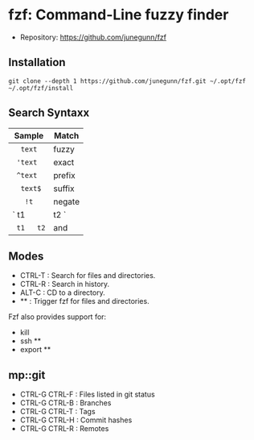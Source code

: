 # fzf: Command-Line fuzzy finder

- Repository: https://github.com/junegunn/fzf

## Installation

```
git clone --depth 1 https://github.com/junegunn/fzf.git ~/.opt/fzf
~/.opt/fzf/install
```

## Search Syntaxx

| Sample     | Match   |
| ---------- | ------- |
|`   text   `| fuzzy   |
|`  'text   `| exact   |
|`  ^text   `| prefix  |
|`   text$  `| suffix  |
|`    !t    `| negate  |
|`  t1 | t2 `| or      |
|`  t1   t2 `| and     |

## Modes

- CTRL-T : Search for files and directories.
- CTRL-R : Search in history.
- ALT-C  : CD to a directory.
- **<TAB> : Trigger fzf for files and directories.

Fzf also provides support for:
- kill <TAB>
- ssh **<TAB>
- export **<TAB>

## mp::git

- CTRL-G CTRL-F : Files listed in git status
- CTRL-G CTRL-B : Branches
- CTRL-G CTRL-T : Tags
- CTRL-G CTRL-H : Commit hashes
- CTRL-G CTRL-R : Remotes
